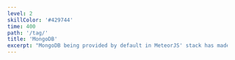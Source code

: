 ```yaml
---
level: 2
skillColor: '#429744'
time: 400
path: '/tag/'
title: 'MongoDB'
excerpt: "MongoDB being provided by default in MeteorJS' stack has made it the first DB engine I have worked with. Reading the JSON-like format is easy and works well with GraphQL."
---
```

